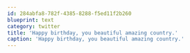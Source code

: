 ```yaml
---
id: 284abfa8-782f-4385-8288-f5ed11f2b260
blueprint: text
category: twitter
title: 'Happy birthday, you beautiful amazing country.'
caption: 'Happy birthday, you beautiful amazing country.'
---
```

